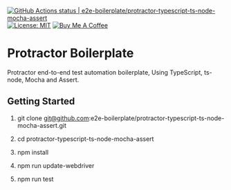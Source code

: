 [![GitHub Actions status | e2e-boilerplate/protractor-typescript-ts-node-mocha-assert](https://github.com/e2e-boilerplate/protractor-typescript-ts-node-mocha-assert/workflows/protractor-typescript-ts-node-mocha-assert/badge.svg)](https://github.com/e2e-boilerplate/protractor-typescript-ts-node-mocha-assert/actions?workflow=protractor-typescript-ts-node-mocha-assert) [![License: MIT](https://img.shields.io/badge/License-MIT-yellow.svg)](https://opensource.org/licenses/MIT) [![Buy Me A Coffee](https://img.shields.io/badge/buy-me%20coffee-orange)](https://www.buymeacoffee.com/xgirma)

# Protractor Boilerplate

Protractor end-to-end test automation boilerplate, Using TypeScript, ts-node, Mocha and Assert.

## Getting Started

1. git clone git@github.com:e2e-boilerplate/protractor-typescript-ts-node-mocha-assert.git

2. cd protractor-typescript-ts-node-mocha-assert

3. npm install

4. npm run update-webdriver

5. npm run test
